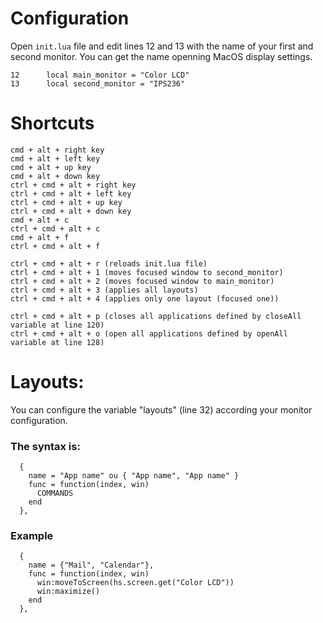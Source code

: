 # Configuration

Open ```init.lua``` file and edit lines 12 and 13 with the name of your first and second monitor. You can get the name openning MacOS display settings.

```
12		local main_monitor = "Color LCD"
13		local second_monitor = "IPS236"
```

# Shortcuts

	cmd + alt + right key
	cmd + alt + left key
	cmd + alt + up key
	cmd + alt + down key
	ctrl + cmd + alt + right key
	ctrl + cmd + alt + left key
	ctrl + cmd + alt + up key
	ctrl + cmd + alt + down key
	cmd + alt + c
	ctrl + cmd + alt + c
	cmd + alt + f
	ctrl + cmd + alt + f

	ctrl + cmd + alt + r (reloads init.lua file)
	ctrl + cmd + alt + 1 (moves focused window to second_monitor)
	ctrl + cmd + alt + 2 (moves focused window to main_monitor)
	ctrl + cmd + alt + 3 (applies all layouts)
	ctrl + cmd + alt + 4 (applies only one layout (focused one))

	ctrl + cmd + alt + p (closes all applications defined by closeAll variable at line 120)
	ctrl + cmd + alt + o (open all applications defined by openAll variable at line 128)

# Layouts:

You can configure the variable "layouts" (line 32) according your monitor configuration.

### The syntax is:

```
  {
    name = "App name" ou { "App name", "App name" }
    func = function(index, win)
      COMMANDS
    end
  },
```

### Example

```
  {
    name = {"Mail", "Calendar"},
    func = function(index, win)
      win:moveToScreen(hs.screen.get("Color LCD"))
      win:maximize()
    end
  },
```
